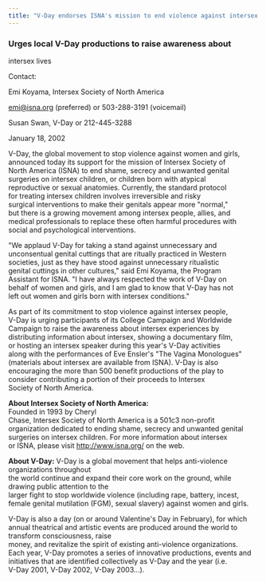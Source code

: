 ```yaml
---
title: "V-Day endorses ISNA's mission to end violence against intersex people"
---
```


  


### Urges local V-Day productions to raise awareness about  
intersex lives

  


  
Contact:  
<p class=m2>

  
Emi Koyama, Intersex Society of North America  
  
<emi@isna.org> (preferred) or 503-288-3191 (voicemail)  
</p><p class=m2>  
Susan Swan, V-Day  
<press@vday.org> or 212-445-3288  
</p>

  
January 18, 2002  


  
V-Day, the global movement to stop violence against women and girls,  
announced today its support for the mission of Intersex Society of  
North America (ISNA) to end shame, secrecy and unwanted genital  
surgeries on intersex children, or children born with atypical  
reproductive or sexual anatomies. Currently, the standard protocol  
for treating intersex children involves irreversible and risky  
surgical interventions to make their genitals appear more "normal,"  
but there is a growing movement among intersex people, allies, and  
medical professionals to replace these often harmful procedures with  
social and psychological interventions.  


  
"We applaud V-Day for taking a stand against unnecessary and  
unconsentual genital cuttings that are ritually practiced in Western  
societies, just as they have stood against unnecessary ritualistic  
genital cuttings in other cultures," said Emi Koyama, the Program  
Assistant for ISNA. "I have always respected the work of V-Day on  
behalf of women and girls, and I am glad to know that V-Day has not  
left out women and girls born with intersex conditions."  


  
As part of its commitment to stop violence against intersex people,  
V-Day is urging participants of its College Campaign and Worldwide  
Campaign to raise the awareness about intersex experiences by  
distributing information about intersex, showing a documentary film,  
or hosting an intersex speaker during this year's V-Day activities  
along with the performances of Eve Ensler's "The Vagina Monologues"  
(materials about intersex are available from ISNA). V-Day is also  
encouraging the more than 500 benefit productions of the play to  
consider contributing a portion of their proceeds to Intersex  
Society of North America.  


  
<b class=dr>About Intersex Society of North America:</b>  
Founded in 1993 by Cheryl  
Chase, Intersex Society of North America is a 501c3 non-profit  
organization dedicated to ending shame, secrecy and unwanted genital  
surgeries on intersex children. For more information about intersex  
or ISNA, please visit http://www.isna.org/ on the web.  


  
<b class=dr>About V-Day:</b> V-Day is a global movement that helps anti-violence organizations throughout  
the world continue and expand their core work on the ground, while drawing public attention to the  
larger fight to stop worldwide violence (including rape, battery, incest,  
female genital mutilation (FGM), sexual slavery) against women and girls.  


  
V-Day is also a day (on or around Valentine's Day in February), for which  
annual theatrical and artistic events are produced around the world to transform consciousness, raise  
money, and revitalize the spirit of existing anti-violence organizations.  
Each year, V-Day promotes a series of innovative productions, events and  
initiatives that are identified collectively as V-Day and the year (i.e.  
V-Day 2001, V-Day 2002, V-Day 2003...).